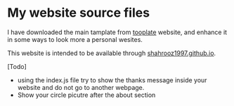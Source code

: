# My website source files
I have downloaded the main tamplate from [tooplate](https://www.tooplate.com/) website, and enhance it in some ways to look more a personal wesites.

This website is intended to be available through [shahrooz1997.github.io](shahrooz1997.github.io).

[Todo]
* using the index.js file try to show the thanks message inside your website and do not go to another webpage.
* Show your circle picutre after the about section